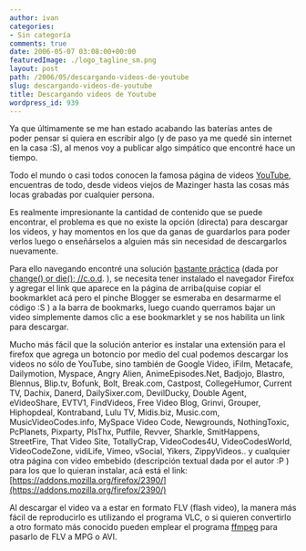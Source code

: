 ```yaml
---
author: ivan
categories:
- Sin categoría
comments: true
date: 2006-05-07 03:08:00+00:00
featuredImage: ./logo_tagline_sm.png
layout: post
path: /2006/05/descargando-videos-de-youtube
slug: descargando-videos-de-youtube
title: Descargando videos de Youtube
wordpress_id: 939
---
```


Ya que últimamente se me han estado acabando las baterías antes de poder pensar si quiera en escribir algo (y de paso ya me quedé sin internet en la casa :S), al menos voy a publicar algo simpático que encontré hace un tiempo.

Todo el mundo o casi todos conocen la famosa página de videos [YouTube](https://www.youtube.com), encuentras de todo, desde videos viejos de Mazinger hasta las cosas más locas grabadas por cualquier persona.

Es realmente impresionante la cantidad de contenido que se puede encontrar, el problema es que no existe la opción (directa) para descargar los videos, y hay momentos en los que da ganas de guardarlos para poder verlos luego o enseñárselos a alguien más sin necesidad de descargarlos nuevamente.

Para ello navegando encontré una solución [bastante práctica](https://vntructuyen.net/%7Ewasabi/2006/vietnamese-talks/how-to-download-songs-from-nhacso-dot-net.aspx) (dada por
[change() or die(); //c.o.d](https://vntructuyen.net/%7Ewasabi/). ), se necesita tener instalado el navegador Firefox y agregar el link que aparece en la página de arriba(quise copiar el bookmarklet acá pero el pinche Blogger se esmeraba en desarmarme el código :S ) a la barra de bookmarks, luego cuando querramos bajar un video simplemente damos clic a ese bookmarklet y se nos habilita un link para descargar.

Mucho más fácil que la solución anterior es instalar una extensión para el firefox que agrega un botoncio por medio del cual podemos descargar los videos no sólo de YouTube, sino también de Google Video, iFilm, Metacafe, Dailymotion, Myspace, Angry Alien, AnimeEpisodes.Net, Badjojo, Blastro, Blennus, Blip.tv, Bofunk, Bolt, Break.com, Castpost, CollegeHumor, Current TV, Dachix, Danerd, DailySixer.com, DevilDucky, Double Agent, eVideoShare, EVTV1, FindVideos, Free Video Blog, Grinvi, Grouper, Hiphopdeal, Kontraband, Lulu TV, Midis.biz, Music.com, MusicVideoCodes.info, MySpace Video Code, Newgrounds, NothingToxic, PcPlanets, Pixparty, PlsThx, Putfile, Revver, Sharkle, SmitHappens, StreetFire, That Video Site, TotallyCrap, VideoCodes4U, VideoCodesWorld, VideoCodeZone, vidiLife, Vimeo, vSocial, Yikers, ZippyVideos.. y cualquier otra página con video embebido (descripción textual dada por el autor :P ) para los que lo quieran instalar, acá está el link: [https://addons.mozilla.org/firefox/2390/](https://addons.mozilla.org/firefox/2390/)

Al descargar el video va a estar en formato FLV (flash video), la manera más fácil de reproducirlo es utilizando el programa VLC, o si quieren convertirlo a otro formato más conocido pueden emplear el programa [ffmpeg](https://ffmpeg.sourceforge.net/download.php) para pasarlo de FLV a MPG o AVI.
